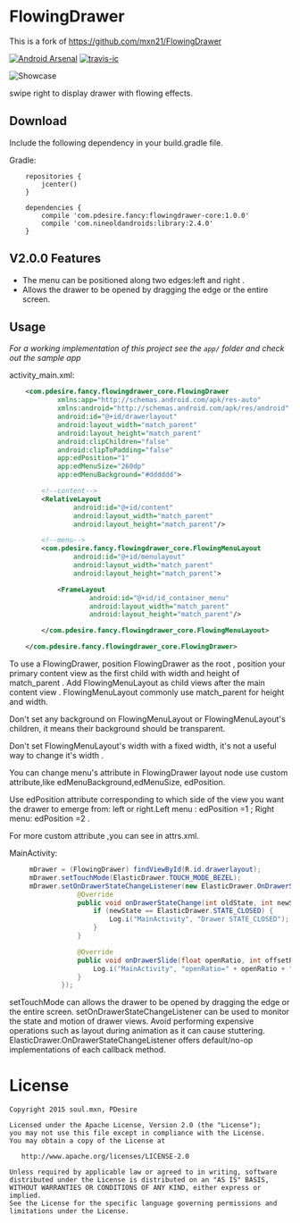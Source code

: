 # FlowingDrawer 

This is a fork of https://github.com/mxn21/FlowingDrawer

[![Android Arsenal](https://img.shields.io/badge/Android%20Arsenal-FlowingDrawer-green.svg?style=flat)](https://android-arsenal.com/details/1/2658)
[![travis-ic](https://travis-ci.org/mxn21/FlowingDrawer.svg?branch=master)](https://travis-ci.org/mxn21/FlowingDrawer)

![Showcase](http://baobaoloveyou.com/flowingdrawer.gif)

swipe right to display drawer with flowing effects.


## Download

Include the following dependency in your build.gradle file.

Gradle:

```Gradle
    repositories {
        jcenter()
    }

    dependencies {
        compile 'com.pdesire.fancy:flowingdrawer-core:1.0.0'
        compile 'com.nineoldandroids:library:2.4.0'
    }
```

## V2.0.0 Features

 * The menu can be positioned along two edges:left and right .
 * Allows the drawer to be opened by dragging the edge or the entire screen.


## Usage

*For a working implementation of this project see the `app/` folder and check out the sample app*

activity_main.xml:

```xml
    <com.pdesire.fancy.flowingdrawer_core.FlowingDrawer
            xmlns:app="http://schemas.android.com/apk/res-auto"
            xmlns:android="http://schemas.android.com/apk/res/android"
            android:id="@+id/drawerlayout"
            android:layout_width="match_parent"
            android:layout_height="match_parent"
            android:clipChildren="false"
            android:clipToPadding="false"
            app:edPosition="1"
            app:edMenuSize="260dp"
            app:edMenuBackground="#dddddd">

        <!--content-->
        <RelativeLayout
                android:id="@+id/content"
                android:layout_width="match_parent"
                android:layout_height="match_parent"/>

        <!--menu-->
        <com.pdesire.fancy.flowingdrawer_core.FlowingMenuLayout
                android:id="@+id/menulayout"
                android:layout_width="match_parent"
                android:layout_height="match_parent">

            <FrameLayout
                    android:id="@+id/id_container_menu"
                    android:layout_width="match_parent"
                    android:layout_height="match_parent"/>

        </com.pdesire.fancy.flowingdrawer_core.FlowingMenuLayout>

    </com.pdesire.fancy.flowingdrawer_core.FlowingDrawer>
```

To use a FlowingDrawer, position FlowingDrawer as the root , position your primary content view as the
first child with width and height of match_parent . Add FlowingMenuLayout as child views after the main
content view . FlowingMenuLayout commonly use match_parent for height and width.

Don't set any background on FlowingMenuLayout or FlowingMenuLayout's children, it means their background
should be transparent.

Don't set FlowingMenuLayout's width with a fixed width, it's not a useful way to change it's width .

You can change menu's attribute in FlowingDrawer layout node use custom attribute,like edMenuBackground,edMenuSize,
edPosition.

Use edPosition attribute corresponding to which side of the view you want the drawer
to emerge from: left or right.Left menu : edPosition =1 ; Right menu: edPosition =2 .

For more custom attribute ,you can see in attrs.xml.


MainActivity:

```java
     mDrawer = (FlowingDrawer) findViewById(R.id.drawerlayout);
     mDrawer.setTouchMode(ElasticDrawer.TOUCH_MODE_BEZEL);
     mDrawer.setOnDrawerStateChangeListener(new ElasticDrawer.OnDrawerStateChangeListener() {
                 @Override
                 public void onDrawerStateChange(int oldState, int newState) {
                     if (newState == ElasticDrawer.STATE_CLOSED) {
                         Log.i("MainActivity", "Drawer STATE_CLOSED");
                     }
                 }

                 @Override
                 public void onDrawerSlide(float openRatio, int offsetPixels) {
                     Log.i("MainActivity", "openRatio=" + openRatio + " ,offsetPixels=" + offsetPixels);
                 }
             });
```
setTouchMode can allows the drawer to be opened by dragging the edge or the entire screen.
setOnDrawerStateChangeListener can be used to monitor the state and motion of drawer views.
Avoid performing expensive operations such as layout during animation as it can cause stuttering.
ElasticDrawer.OnDrawerStateChangeListener offers default/no-op implementations of each callback method.


License
=======

    Copyright 2015 soul.mxn, PDesire

    Licensed under the Apache License, Version 2.0 (the "License");
    you may not use this file except in compliance with the License.
    You may obtain a copy of the License at

       http://www.apache.org/licenses/LICENSE-2.0

    Unless required by applicable law or agreed to in writing, software
    distributed under the License is distributed on an "AS IS" BASIS,
    WITHOUT WARRANTIES OR CONDITIONS OF ANY KIND, either express or implied.
    See the License for the specific language governing permissions and
    limitations under the License.

